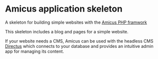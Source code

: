 # Amicus application skeleton

A skeleton for building simple websites with the [Amicus PHP framwork](https://github.com/mikebirch/amicus)

This skeleton includes a blog and pages for a simple website.

If your website needs a CMS, Amicus can be used with the headless CMS [Directus](https://directus.io/) which connects to your database and provides an intuitive admin app for managing its content. 
